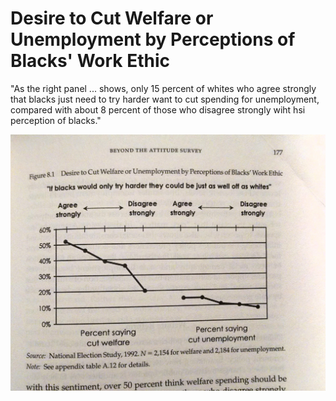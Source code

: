 # Desire to Cut Welfare or Unemployment by Perceptions of Blacks' Work Ethic

"As the right panel ... shows, only 15 percent of whites who agree strongly that blacks just need to try harder want to cut spending for unemployment, compared with about 8 percent of those who disagree strongly wiht hsi perception of blacks."

![Origanal image of Figure 8.1](https://github.com/mattmoehr/hate-welfare-2018/blob/master/resources/images/original_figure8_1.jpg)


